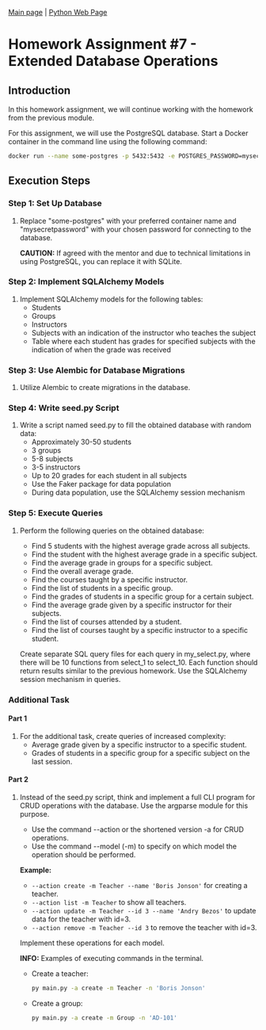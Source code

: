 [Main page](https://github.com/Nikita-devel) | [Python Web Page](https://github.com/Nikita-devel/Python_Web)

# Homework Assignment #7 - Extended Database Operations

## Introduction

In this homework assignment, we will continue working with the homework from the previous module.

For this assignment, we will use the PostgreSQL database. Start a Docker container in the command line using the following command:

```bash
docker run --name some-postgres -p 5432:5432 -e POSTGRES_PASSWORD=mysecretpassword -d postgres
```
 ## Execution Steps

### Step 1: Set Up Database

1. Replace "some-postgres" with your preferred container name and "mysecretpassword" with your chosen password for connecting to the database.

   **CAUTION:** If agreed with the mentor and due to technical limitations in using PostgreSQL, you can replace it with SQLite.

### Step 2: Implement SQLAlchemy Models

1. Implement SQLAlchemy models for the following tables:
   - Students
   - Groups
   - Instructors
   - Subjects with an indication of the instructor who teaches the subject
   - Table where each student has grades for specified subjects with the indication of when the grade was received

### Step 3: Use Alembic for Database Migrations

1. Utilize Alembic to create migrations in the database.

### Step 4: Write seed.py Script

1. Write a script named seed.py to fill the obtained database with random data:
   - Approximately 30-50 students
   - 3 groups
   - 5-8 subjects
   - 3-5 instructors
   - Up to 20 grades for each student in all subjects
   - Use the Faker package for data population
   - During data population, use the SQLAlchemy session mechanism

### Step 5: Execute Queries

1. Perform the following queries on the obtained database:

   - Find 5 students with the highest average grade across all subjects.
   - Find the student with the highest average grade in a specific subject.
   - Find the average grade in groups for a specific subject.
   - Find the overall average grade.
   - Find the courses taught by a specific instructor.
   - Find the list of students in a specific group.
   - Find the grades of students in a specific group for a certain subject.
   - Find the average grade given by a specific instructor for their subjects.
   - Find the list of courses attended by a student.
   - Find the list of courses taught by a specific instructor to a specific student.

   Create separate SQL query files for each query in my_select.py, where there will be 10 functions from select_1 to select_10. Each function should return results similar to the previous homework. Use the SQLAlchemy session mechanism in queries.

### Additional Task

#### Part 1

1. For the additional task, create queries of increased complexity:
   - Average grade given by a specific instructor to a specific student.
   - Grades of students in a specific group for a specific subject on the last session.

#### Part 2

1. Instead of the seed.py script, think and implement a full CLI program for CRUD operations with the database. Use the argparse module for this purpose.

   - Use the command --action or the shortened version -a for CRUD operations.
   - Use the command --model (-m) to specify on which model the operation should be performed.

   **Example:**

   - `--action create -m Teacher --name 'Boris Jonson'` for creating a teacher.
   - `--action list -m Teacher` to show all teachers.
   - `--action update -m Teacher --id 3 --name 'Andry Bezos'` to update data for the teacher with id=3.
   - `--action remove -m Teacher --id 3` to remove the teacher with id=3.

   Implement these operations for each model.

   **INFO:** Examples of executing commands in the terminal.

   - Create a teacher:

     ```bash
     py main.py -a create -m Teacher -n 'Boris Jonson'
     ```

   - Create a group:

     ```bash
     py main.py -a create -m Group -n 'AD-101'
     ```
